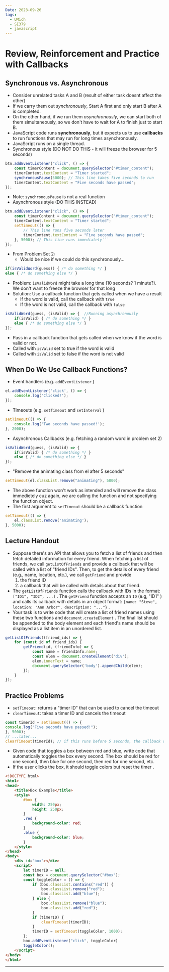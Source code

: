 ```yaml
---
Date: 2023-09-26
tags:
  - UMich
  - SI379
  - javascript
---
```

# Review, Reinforcement and Practice with Callbacks
## Synchronous vs. Asynchronous
- Consider unrelated tasks A and B (result of either task doesnt affect the other)
- If we carry them out *synchronously*, Start A first and only start B after A is completed.
- On the other hand, if we run them *asynchronously*, we can start both of them simultaneously, so we don't have to wait for A to finish just to start B.
- JavaScript code runs **synchronously**, but it expects us to use **callbacks** to run functions that may run for long times asynchronously.
- JavaScript runs on a single thread. 
- Synchronous style (DO NOT DO THIS - it will freeze the browser for 5 seconds)  
```JavaScript
btn.addEventListener("click", () => {  
	const timerContent = document.querySelector("#timer_content");  
	timerContent.textContent = "Timer started";  
	synchronousPause(5000); // This line takes five seconds to run  
	timerContent.textContent = "Five seconds have passed";  
});
```
- Note: `synchronousPause` is not a real function
- Asynchronous style (DO THIS INSTEAD)  
``` JavaScript
btn.addEventListener("click", () => {  
	const timerContent = document.querySelector("#timer_content");  
	timerContent.textContent = "Timer started";  
	setTimeout(() => {  
		// This line runs five seconds later  
		timerContent.textContent = "Five seconds have passed";  
	}, 5000); // This line runs immediately``` 
});
```
- From Problem Set 2:
	- Would be nice if we could do this synchronously...  
``` JavaScript
if(isValidWord(guess)) { /* do something */ }  
else { /* do something else */ }  
```
- Problem: `isValidWord` might take a long time (10 seconds? 1 minute?). We don't want to freeze the browser for that long  
- Solution: Use a callback function that gets called when we have a result  
	- If the word is valid, call the callback with `true`  
	- If the word is not valid, call the callback with `false`
```JavaScript
isValidWord(guess, (isValid) => {  //Running asynchronously
	if(isValid) { /* do something */ }  
	else { /* do something else */ }  
});
```
- Pass in a callback function that gets called when we know if the word is valid or not.  
- Called with `isValid` set to true if the word is valid
- Called with `isValid` set to false if the word is not valid
## When Do We Use Callback Functions?
- Event handlers (e.g. `addEventListener` )  
```JavaScript
el.addEventListener('click', () => {  
	console.log('Clicked!');
});
```
- Timeouts (e.g. `setTimeout` and `setInterval` )
```JavaScript
setTimeout(() => {  
	console.log('Two seconds have passed!');  
}, 2000);
```
- Asynchronous Callbacks (e.g. fetching a random word in problem set 2)
```JavaScript
isValidWord(guess, (isValid) => {  
	if(isValid) { /* do something */ }  
	else { /* do something else */ }  
});
``` 
- "Remove the animating class from el after 5 seconds"  
``` Javascript
setTimeout(el.classList.remove("animating"), 5000);  
```
- The above function won't work as intended and will remove the class immedietely cuz again, we are calling the function and not specifying the function object. 
- The first argument to `setTimeout` should be a callback function
```javascript
setTimeout(() => {
	el.classList.remove('animating');
}, 5000);
```
## Lecture Handout
- Suppose there's an API that allows you to fetch a list of friends and then fetch detailed information for every friend. When fetching a list of friends, we call `getListOfFriends` and provide a callback that will be called with a list of "friend IDs". Then, to get the details of every friend (e.g., name, location, etc.), we call `getFriend` and provide 
	1. the friend ID  
	2.  a callback that will be called with details about that friend.  
- The `getListOfFriends` function calls the callback with IDs in the format: ``["ID1", "ID2", ...]`` . The `getFriend` function accepts an `ID` (e.g, "ID1" ) and calls its callback with details in an object format: ``{name: "Steve", location: "Ann Arbor", description: "..."}`` .  
- Your task is to write code that will create a list of friend names using these two functions  and `document.createElement` . The final list should be appended to the body element and each friend's name should be displayed as a list item in an unordered list.
```javascript
getListOfFriends((friend_ids) => {
	for (const id of friend_ids) {
		getFriend(id, (friendInfo) => {
			const name = friendInfo.name;
			const elem = document.createElement('div');
			elem.innerText = name;
			document.querySelector('body').appendChild(elem);
		});
	}
});
```
## Practice Problems
- `setTimeout`: returns a "timer ID" that can be used to cancel the timeout  
- `clearTimeout`: takes a timer ID and cancels the timeout  
```javascript
const timerId = setTimeout(() => {  
console.log("Five seconds have passed!");  
}, 5000);  
// ...later...  
clearTimeout(timerId); // if this runs before 5 seconds, the callback won't run
```
- Given code that toggles a box between red and blue, write code that automatically toggles the box every second.  The box should be red for one second, then blue for one second, then red for one second, etc.  
- If the user clicks the box, it should toggle colors but reset the timer . 
```html
<!DOCTYPE html>
<html>
<head>
    <title>Box Example</title>
    <style>
        #box {
            width: 250px;
            height: 250px;
        }
        .red {
            background-color: red;
        }
        .blue {
            background-color: blue;
        }
    </style>
</head>
<body>
    <div id="box"></div>
    <script>
        let timerID = null;
        const box = document.querySelector("#box");
        const toggleColor = () => {
            if (box.classList.contains("red")) {
                box.classList.remove("red");
                box.classList.add("blue");
            } else {
                box.classList.remove("blue");
                box.classList.add("red");
            }
            if (timerID) {
                clearTimeout(timerID);
            }
            timerID = setTimeout(toggleColor, 1000);
        };
        box.addEventListener("click", toggleColor)
        toggleColor();
    </script>
</body>
</html>
```
---